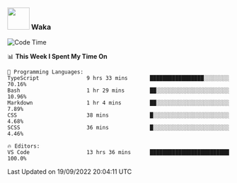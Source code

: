 ### <img src="https://media.giphy.com/media/VgCDAzcKvsR6OM0uWg/giphy.gif" width="50"> Waka

  <!--START_SECTION:waka-->
![Code Time](http://img.shields.io/badge/Code%20Time-875%20hrs%2019%20mins-blue)

📊 **This Week I Spent My Time On** 

```text
💬 Programming Languages: 
TypeScript               9 hrs 33 mins       █████████████████░░░░░░░░   70.16% 
Bash                     1 hr 29 mins        ██░░░░░░░░░░░░░░░░░░░░░░░   10.96% 
Markdown                 1 hr 4 mins         ██░░░░░░░░░░░░░░░░░░░░░░░   7.89% 
CSS                      38 mins             █░░░░░░░░░░░░░░░░░░░░░░░░   4.68% 
SCSS                     36 mins             █░░░░░░░░░░░░░░░░░░░░░░░░   4.46%

🔥 Editors: 
VS Code                  13 hrs 36 mins      █████████████████████████   100.0%

```


 Last Updated on 19/09/2022 20:04:11 UTC
<!--END_SECTION:waka-->
